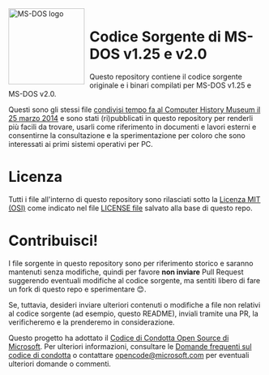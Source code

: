 <img width="150" height="150" align="left" style="float: left; margin: 0 10px 0 0;" alt="MS-DOS logo" src="https://github.com/Microsoft/MS-DOS/blob/master/msdos-logo.png">

# Codice Sorgente di MS-DOS v1.25 e v2.0
Questo repository contiene il codice sorgente originale e i binari compilati per MS-DOS v1.25 e MS-DOS v2.0.

Questi sono gli stessi file [condivisi tempo fa al Computer History Museum il 25 marzo 2014](http://www.computerhistory.org/atchm/microsoft-ms-dos-early-source-code/) e sono stati (ri)pubblicati in questo repository per renderli più facili da trovare, usarli come riferimento in documenti e lavori esterni e consentirne la consultazione e la sperimentazione per coloro che sono interessati ai primi sistemi operativi per PC.

# Licenza
Tutti i file all'interno di questo repository sono rilasciati sotto la [Licenza MIT (OSI)]( https://en.wikipedia.org/wiki/MIT_License) come indicato nel file [LICENSE file](https://github.com/Microsoft/MS-DOS/blob/master/LICENSE.md) salvato alla base di questo repo.

# Contribuisci!
I file sorgente in questo repository sono per riferimento storico e saranno mantenuti senza modifiche, quindi per favore **non inviare** Pull Request suggerendo eventuali modifiche al codice sorgente, ma sentiti libero di fare un fork di questo repo e sperimentare 😊.

Se, tuttavia, desideri inviare ulteriori contenuti o modifiche a file non relativi al codice sorgente (ad esempio, questo README), inviali tramite una PR, la verificheremo e la prenderemo in considerazione.

Questo progetto ha adottato il [Codice di Condotta Open Source di Microsoft](https://opensource.microsoft.com/codeofconduct/). Per ulteriori informazioni, consultare le [Domande frequenti sul codice di condotta](https://opensource.microsoft.com/codeofconduct/faq/) o contattare [opencode@microsoft.com](mailto:opencode@microsoft.com) per eventuali ulteriori domande o commenti.
